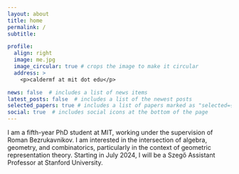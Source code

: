 ```yaml
---
layout: about
title: home
permalink: /
subtitle:

profile:
  align: right
  image: me.jpg
  image_circular: true # crops the image to make it circular
  address: >
    <p>caldermf at mit dot edu</p>

news: false  # includes a list of news items
latest_posts: false  # includes a list of the newest posts
selected_papers: true # includes a list of papers marked as "selected={true}"
social: true  # includes social icons at the bottom of the page
---
```


I am a fifth-year PhD student at MIT, working under the supervision of Roman Bezrukavnikov. I am interested in the intersection of algebra, geometry, and combinatorics, particularly in the context of geometric representation theory. Starting in July 2024, I will be a Szeg&#337; Assistant Professor at Stanford University.